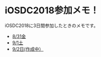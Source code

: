 # iOSDC2018参加メモ！

iOSDC2018に3日間参加したときのメモです。

 - [8/31金](https://github.com/shtnkgm/iOSDC2018/blob/master/iOSDC2018_0831.md)
 - [9/1土](https://github.com/shtnkgm/iOSDC2018/blob/master/iOSDC2018_0901.md)
 - [9/2日(作成中）](https://github.com/shtnkgm/iOSDC2018/blob/master/iOSDC2018_0902.md)
